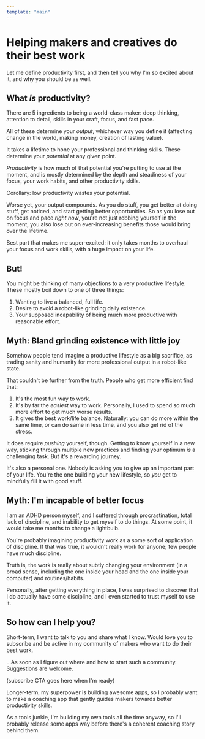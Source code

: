 ```yaml
---
template: "main"
---
```


# Helping makers and creatives do their best work

Let me define productivity first, and then tell you why I'm so excited about it, and why you should be as well.


## What _is_ productivity?

There are 5 ingredients to being a world-class maker: deep thinking, attention to detail, skills in your craft, focus, and fast pace.

All of these determine your _output_, whichever way you define it (affecting change in the world, making money, creation of lasting value).

It takes a lifetime to hone your professional and thinking skills. These determine your _potential_ at any given point.

_Productivity_ is how much of that potential you're putting to use at the moment, and is mostly determined by the depth and steadiness of your focus, your work habits, and other productivity skills.

Corollary: low productivity wastes your potential.

Worse yet, your output compounds. As you do stuff, you get better at doing stuff, get noticed, and start getting better opportunities. So as you lose out on focus and pace _right now_, you're not just robbing yourself in the moment, you also lose out on ever-increasing benefits those would bring over the lifetime.

Best part that makes me super-excited: it only takes months to overhaul your focus and work skills, with a huge impact on your life.


## But!

You might be thinking of many objections to a very productive lifestyle. These mostly boil down to one of three things:

1. Wanting to live a balanced, full life.
2. Desire to avoid a robot-like grinding daily existence.
3. Your supposed incapability of being much more productive with reasonable effort.


## Myth: Bland grinding existence with little joy

Somehow people tend imagine a productive lifestyle as a big sacrifice, as trading sanity and humanity for more professional output in a robot-like state.

That couldn't be further from the truth. People who get more efficient find that:

1. It's the most fun way to work.
2. It's by far the _easiest_ way to work. Personally, I used to spend so much more effort to get much worse results.
3. It gives the best work/life balance. Naturally: you can do more within the same time, or can do same in less time, and you also get rid of the stress.

It does require _pushing_ yourself, though. Getting to know yourself in a new way, sticking through multiple new practices and finding your optimum _is_ a challenging task. But it's a rewarding journey.

It's also a personal one. Nobody is asking you to give up an important part of your life. You're the one building your new lifestyle, so _you_ get to mindfully fill it with good stuff.


## Myth: I'm incapable of better focus

I am an ADHD person myself, and I suffered through procrastination, total lack of discipline, and inability to get myself to do things. At some point, it would take me months to change a lightbulb.

You're probably imagining productivity work as a some sort of  application of discipline. If that was true, it wouldn't really work for anyone; few people have much discipline.

Truth is, the work is really about subtly changing your environment (in a broad sense, including the one inside your head and the one inside your computer) and routines/habits.

Personally, after getting everything in place, I was surprised to discover that I do actually have some discipline, and I even started to trust myself to use it.


## So how can I help you?

Short-term, I want to talk to you and share what I know. Would love you to subscribe and be active in my community of makers who want to do their best work.

...As soon as I figure out where and how to start such a community. Suggestions are welcome.

(subscribe CTA goes here when I'm ready)

Longer-term, my superpower is building awesome apps, so I probably want to make a coaching app that gently guides makers towards better productivity skills.

As a tools junkie, I'm building my own tools all the time anyway, so I'll probably release some apps way before there's a coherent coaching story behind them.
